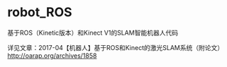 # robot_ROS
基于ROS（Kinetic版本）和Kinect V1的SLAM智能机器人代码

详见文章：2017-04【机器人】基于ROS和Kinect的激光SLAM系统（附论文）http://oarap.org/archives/1858

